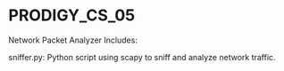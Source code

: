 # PRODIGY_CS_05
Network Packet Analyzer
Includes:

sniffer.py: Python script using scapy to sniff and analyze network traffic.
